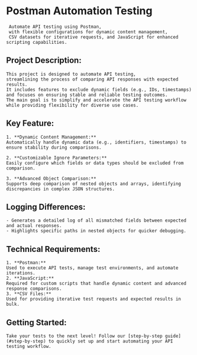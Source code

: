 #    Postman Automation Testing
     Automate API testing using Postman, 
     with flexible configurations for dynamic content management, 
     CSV datasets for iterative requests, and JavaScript for enhanced scripting capabilities.

##  Project Description:
    This project is designed to automate API testing, 
    streamlining the process of comparing API responses with expected results. 
    It includes features to exclude dynamic fields (e.g., IDs, timestamps) and focuses on ensuring stable and reliable testing outcomes.  
    The main goal is to simplify and accelerate the API testing workflow while providing flexibility for diverse use cases.

##  Key Feature:
    1. **Dynamic Content Management:**  
    Automatically handle dynamic data (e.g., identifiers, timestamps) to ensure stability during comparisons.

    2. **Customizable Ignore Parameters:**  
    Easily configure which fields or data types should be excluded from comparison.

    3. **Advanced Object Comparison:**  
    Supports deep comparison of nested objects and arrays, identifying discrepancies in complex JSON structures.

##  Logging Differences:
    - Generates a detailed log of all mismatched fields between expected and actual responses.
    - Highlights specific paths in nested objects for quicker debugging.

##  Technical Requirements:
    1. **Postman:**  
    Used to execute API tests, manage test environments, and automate iterations.
    2. **JavaScript:**  
    Required for custom scripts that handle dynamic content and advanced response comparisons.
    3. **CSV Files:**  
    Used for providing iterative test requests and expected results in bulk.

##  Getting Started:
    Take your tests to the next level! Follow our [step-by-step guide](#step-by-step) to quickly set up and start automating your API testing workflow.